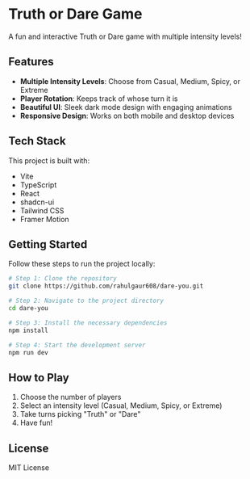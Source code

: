 # Truth or Dare Game

A fun and interactive Truth or Dare game with multiple intensity levels!

## Features

- **Multiple Intensity Levels**: Choose from Casual, Medium, Spicy, or Extreme
- **Player Rotation**: Keeps track of whose turn it is
- **Beautiful UI**: Sleek dark mode design with engaging animations
- **Responsive Design**: Works on both mobile and desktop devices

## Tech Stack

This project is built with:

- Vite
- TypeScript
- React
- shadcn-ui
- Tailwind CSS
- Framer Motion

## Getting Started

Follow these steps to run the project locally:

```sh
# Step 1: Clone the repository
git clone https://github.com/rahulgaur608/dare-you.git

# Step 2: Navigate to the project directory
cd dare-you

# Step 3: Install the necessary dependencies
npm install

# Step 4: Start the development server
npm run dev
```

## How to Play

1. Choose the number of players
2. Select an intensity level (Casual, Medium, Spicy, or Extreme)
3. Take turns picking "Truth" or "Dare"
4. Have fun!

## License

MIT License
